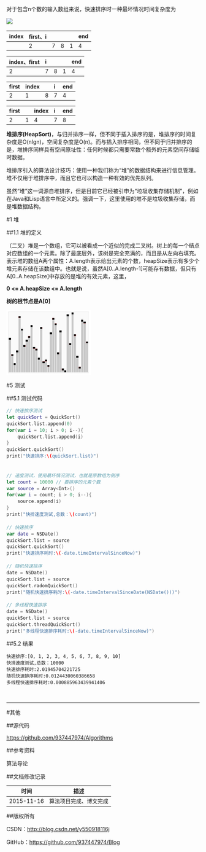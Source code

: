 对于包含n个数的输入数组来说，快速排序时一种最坏情况时间复杂度为

![](http://www.forkosh.com/mathtex.cgi?%20\Large%20x=\frac{-b\pm\sqrt{b^2-4ac}}{2a})


| index | first、i |  |   |   | end |
| :-- | :-- | :--- | :--- | :--- | :--- |
|     |  2  |   7  |  8   |    1 |    4 |

| index、first | i|  |  | end |
| :-- | :--- | :--- | :--- | :--- |
|  2  |   7  |  8   |    1 |    4 |

|first | index |  | i | end |
| :-- | :--- | :--- | :--- | :--- |
|  2  |   1  |  8   |    7 |    4 |

|first |     | index |   i | end |
| :-- | :--- | :--- | :--- | :--- |
|  2  |   1  |  4   |    7 |    8 |


**堆排序(HeapSort)**，与归并排序一样，但不同于插入排序的是，堆排序的时间复杂度是O(nlgn)，空间复杂度是O(n)。而与插入排序相同，但不同于归并排序的是，堆排序同样具有空间原址性：任何时候都只需要常数个额外的元素空间存储临时数据。

堆排序引入的算法设计技巧：使用一种我们称为“堆”的数据结构来进行信息管理。堆不仅用于堆排序中，而且它也可以构造一种有效的优先队列。

虽然“堆”这一词源自堆排序，但是目前它已经被引申为“垃圾收集存储机制”，例如在Java和Lisp语言中所定义的。强调一下，这里使用的堆不是垃圾收集存储，而是堆数据结构。

#1 堆

##1.1 堆的定义

（二叉）堆是一个数组，它可以被看成一个近似的完成二叉树。树上的每一个结点对应数组的一个元素。除了最底层外，该树是完全充满的，而且是从左向右填充。表示堆的数组A两个属性：A.length表示给出元素的个数，heapSize表示有多少个堆元素存储在该数组中。也就是说，虽然A[0..A.length-1]可能存有数据，但只有A[0..A.heapSize]中存放的是堆的有效元素，这里，

**0 <= A.heapSize <= A.length**

**树的根节点是A[0]**

![](https://raw.githubusercontent.com/937447974/Blog/master/Resources/2015111601.gif)
 

#5 测试

##5.1 测试代码

``` swift
// 快速排序测试
let quickSort = QuickSort()
quickSort.list.append(0)
for(var i = 10; i > 0; i--){
    quickSort.list.append(i)
}
quickSort.quickSort()
print("快速排序:\(quickSort.list)")


// 速度测试，使用最坏情况测试，也就是原数组为倒序
let count = 10000 // 要排序的元素个数
var source = Array<Int>()
for(var i = count; i > 0; i--){
    source.append(i)
}
print("快排速度测试,总数：\(count)")

// 快速排序
var date = NSDate()
quickSort.list = source
quickSort.quickSort()
print("快速排序耗时:\(-date.timeIntervalSinceNow)")

// 随机快速排序
date = NSDate()
quickSort.list = source
quickSort.radomQuickSort()
print("随机快速排序耗时:\(-date.timeIntervalSinceDate(NSDate()))")

// 多线程快速排序
date = NSDate()
quickSort.list = source
quickSort.threadQuickSort()
print("多线程快速排序耗时:\(-date.timeIntervalSinceNow)")
```

##5.2 结果

```
快速排序:[0, 1, 2, 3, 4, 5, 6, 7, 8, 9, 10]
快排速度测试,总数：10000
快速排序耗时:2.01945704221725
随机快速排序耗时:0.0124430060386658
多线程快速排序耗时:0.000885963439941406
```

&#160;

----------

#其他

##源代码

https://github.com/937447974/Algorithms

##参考资料

算法导论

##文档修改记录

| 时间 | 描述 |
| ---- | ---- |
| 2015-11-16 | 算法项目完成、博文完成 |

##版权所有

CSDN：http://blog.csdn.net/y550918116j

GitHub：https://github.com/937447974/Blog